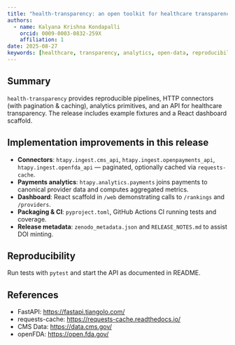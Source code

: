 ```yaml
---
title: "health-transparency: an open toolkit for healthcare transparency and analytics"
authors:
  - name: Kalyana Krishna Kondapalli
    orcid: 0009-0003-0832-259X
    affiliation: 1
date: 2025-08-27
keywords: [healthcare, transparency, analytics, open-data, reproducibility]
---
```


## Summary

`health-transparency` provides reproducible pipelines, HTTP connectors (with pagination & caching), analytics primitives, and an API for healthcare transparency. The release includes example fixtures and a React dashboard scaffold.

## Implementation improvements in this release

- **Connectors**: `htapy.ingest.cms_api`, `htapy.ingest.openpayments_api`, `htapy.ingest.openfda_api` — paginated, optionally cached via `requests-cache`.
- **Payments analytics**: `htapy.analytics.payments` joins payments to canonical provider data and computes aggregated metrics.
- **Dashboard**: React scaffold in `/web` demonstrating calls to `/rankings` and `/providers`.
- **Packaging & CI**: `pyproject.toml`, GitHub Actions CI running tests and coverage.
- **Release metadata**: `zenodo_metadata.json` and `RELEASE_NOTES.md` to assist DOI minting.

## Reproducibility

Run tests with `pytest` and start the API as documented in README.

## References

- FastAPI: https://fastapi.tiangolo.com/
- requests-cache: https://requests-cache.readthedocs.io/
- CMS Data: https://data.cms.gov/
- openFDA: https://open.fda.gov/
